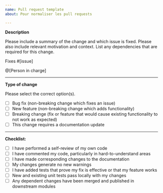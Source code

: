 ```yaml
---
name: Pull request template
about: Pour normaliser les pull requests

---
```


**Description**

Please include a summary of the change and which issue is fixed. Please also include relevant motivation and context. List any dependencies that are required for this change.

Fixes #[issue]

@[Person in charge]

---

**Type of change**

Please select the correct option(s).

- [ ] Bug fix (non-breaking change which fixes an issue)
- [ ] New feature (non-breaking change which adds functionality)
- [ ] Breaking change (fix or feature that would cause existing functionality to not work as expected)
- [ ] This change requires a documentation update

---

**Checklist:**

- [ ] I have performed a self-review of my own code
- [ ] I have commented my code, particularly in hard-to-understand areas
- [ ] I have made corresponding changes to the documentation
- [ ] My changes generate no new warnings
- [ ] I have added tests that prove my fix is effective or that my feature works
- [ ] New and existing unit tests pass locally with my changes
- [ ] Any dependent changes have been merged and published in downstream modules
